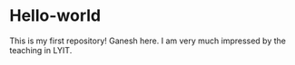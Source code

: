 # Hello-world
This is my first repository!
Ganesh here. I am very much impressed by the teaching in LYIT.

